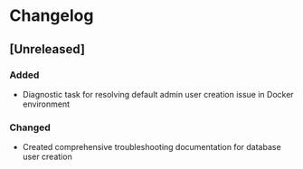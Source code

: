 # Changelog

## [Unreleased]
### Added
- Diagnostic task for resolving default admin user creation issue in Docker environment

### Changed
- Created comprehensive troubleshooting documentation for database user creation
